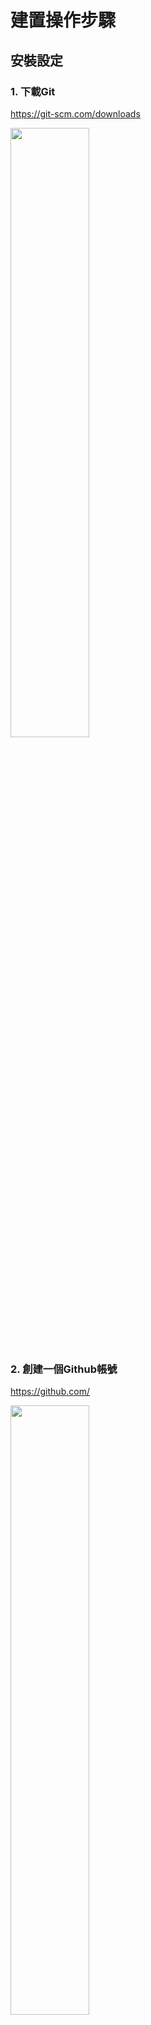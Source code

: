 # 建置操作步驟
## 安裝設定
### 1. 下載Git  
https://git-scm.com/downloads  

<img src="https://user-images.githubusercontent.com/73519160/234651184-73739df1-aa2d-49bd-b4db-9a67d7a11437.png" width="50%" height="50%">  

### 2. 創建一個Github帳號  
https://github.com/  

<img src="https://user-images.githubusercontent.com/73519160/234621680-8999deee-93b8-4497-b84a-3fba536209e9.png" width="50%" height="50%">  

### 3. 下載Github Desktop  
https://desktop.github.com/  

<img src="https://user-images.githubusercontent.com/73519160/234650501-87fb94fa-c05b-4167-87d4-e85c756682d8.png" width="50%" height="50%">  
✔安裝完後點擊sign in
<img src="https://user-images.githubusercontent.com/73519160/234833977-5e9470a9-c9e2-40d1-bb52-32cb0b312b6d.png" width="50%" height="50%"> 
✔登入後會帶出Github帳號，選擇Email後按Finish
<img src="https://user-images.githubusercontent.com/73519160/234835476-dbcb8175-95ba-4b91-bdf8-abb649be3f4d.png" width="50%" height="50%"> 

---

## Github 頁面
### 1. Github Repository：存放 project 的地方
#### 建立repository(repo) 儲存庫  

✔點選+號，按New repository  
<img src="https://user-images.githubusercontent.com/73519160/234649492-372e9067-4ae2-4f51-872f-2e4060f054fd.png" width="50%" height="50%"> 

✔設定repository  
<img src="https://user-images.githubusercontent.com/73519160/234906070-8906f2c7-2d22-4472-9f58-280e5555950e.png" width="50%" height="50%"> 

#### 欄位說明：
```
Repository name：儲存庫名稱(不得重複)
Description：專案的描述
設定權限：
1. Public(公開)：任何人都能看到
2. Private(私有)：只有你邀請的人可以看到
Add a README file：建議勾選，別人造訪你的儲存庫會看到的簡述，使用Markdown語法編輯
Add .gitignore(可忽略)：新增.gitignore文件，告訴Git在控管時要忽略那些檔案
Choose a license(可忽略)：程式碼授權條款
```

---

### 設定個人資料
#### 使用Git指令 
    git config --global user.name "xxxxx"  
###
    git config --global user.email xxxxxxx@example.com  
    
#### 使用Github Desktop(若安裝時有登入則不需設定)  
<img src="https://user-images.githubusercontent.com/73519160/234653262-db1e8915-2984-46c7-918e-40c02162ea2a.png" width="50%" height="50%">
<img src="https://user-images.githubusercontent.com/73519160/234653576-be74c2b1-8c84-4c48-ae22-45ac9347ae4a.png" width="50%" height="50%"> 

### 查看個人資料
#### 使用Git指令  

    git config user.name  
###
    git config user.email
    

<img src="https://user-images.githubusercontent.com/73519160/234643974-e82701e3-c14b-4b62-9ab6-71b29981a8de.png" width="50%" height="50%">  

### (initial)初始化repo

    git init

### 從遠端repo拉取回本地（同步）

    git pull

### 從遠端repo複製資料  
  
#### 使用Github Desktop

<img src="https://user-images.githubusercontent.com/73519160/234901083-bbdd5bb1-4150-47bd-b130-163aa0590445.png" width="50%" height="50%">  

#### 使用Git指令  
複製HTTP網址  

<img src="https://user-images.githubusercontent.com/73519160/234902038-2b255a31-30bd-42d5-b550-889865ee8e44.png" width="50%" height="50%">

    git clone 貼上HTTP網址

### 顯示修改檔案清單 -s：僅會顯示已修改的檔案名稱

    git status

### git add .

    git add <檔案名稱>
    將子目錄裡的所有檔案註冊到索引裡

### git commit

    -a : 有修改的檔案(不包括新增的檔案)，將其加入索引並提交。
    -m : 提交訊息

### git push

    從本地推送到遠端
    git push origin master 本地master分支推一份到origin節點
    git push -u origin master 把預設remote都設成origin

### git rm

    remove

---

## 建立電腦端 New repo

### mkdir 建立新資料夾

    code . 開啟vscode

### git init 初始化 repo

### git add .

### git commit(電腦)

### 建立 Github new repo

### git remote add https://github.com/xxx

### git push 推到 github

---

